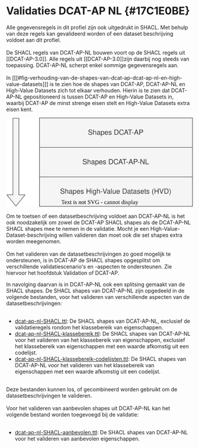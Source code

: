 # Validaties DCAT-AP NL {#17C1E0BE}

Alle gegevensregels in dit profiel zijn ook uitgedrukt in SHACL. Met behulp van deze regels kan gevalideerd worden of een dataset beschrijving voldoet aan dit profiel.
<br/>
<br/>
De SHACL regels van DCAT-AP-NL bouwen voort op de SHACL regels uit [[DCAT-AP-3.0]]. Alle regels uit [[DCAT-AP-3.0]]zijn daarbij nog steeds van toepassing. DCAT-AP-NL scherpt enkel sommige gegevensregels aan.
<br/>
<br/>
In [[[#fig-verhouding-van-de-shapes-van-dcat-ap-dcat-ap-nl-en-high-value-datasets]]] is te zien hoe de shapes van DCAT-AP, DCAT-AP-NL en High-Value Datasets zich tot elkaar verhouden. Hierin is te zien dat DCAT-AP-NL gepositioneerd is tussen DCAT-AP en High-Value Datasets in, waarbij DCAT-AP de minst strenge eisen stelt en High-Value Datasets extra eisen kent.

![Verhouding van de shapes van DCAT-AP, DCAT-AP-NL en High-Value Datasets](./media/shapes.svg "Verhouding van de shapes van DCAT-AP, DCAT-AP-NL en High-Value Datasets")

Om te toetsen of een datasetbeschrijving voldoet aan DCAT-AP-NL is het ook noodzakelijk om zowel de DCAT-AP SHACL shapes als de DCAT-AP-NL SHACL shapes mee te nemen in de validatie. Mocht je een High-Value-Dataset-beschrijving willen valideren dan moet ook die set shapes extra worden meegenomen.
<br/>
<br/>
Om het valideren van de datasetbeschrijvingen zo goed mogelijk te ondersteunen, is in DCAT-AP de SHACL shapes opgesplitst om verschillende validatiescenario's en -aspecten te ondersteunen. Zie hiervoor het hoofdstuk <a data-cite="DCAT-AP-3.0#validation-of-dcat-ap">Validation of DCAT-AP</a>.

In navolging daarvan is in DCAT-AP-NL ook een splitsing gemaakt van de SHACL shapes. De SHACL shapes van DCAT-AP-NL zijn opgedeeld in de volgende bestanden, voor het valideren van verschillende aspecten van de datasetbeschrijvingen:
<br/>
<br/>
* [dcat-ap-nl-SHACL.ttl](./shapes/dcat-ap-nl-SHACL.ttl): De SHACL shapes van DCAT-AP-NL, exclusief de validatieregels rondom het klassebereik van eigenschappen.
* [dcat-ap-nl-SHACL-klassebereik.ttl](./shapes/dcat-ap-nl-SHACL-klassebereik.ttl): De SHACL shapes van DCAT-AP-NL voor het valideren van het klassebereik van eigenschappen, exclusief het klassebereik van eigenschappen met een waarde afkomstig uit een codelijst.
* [dcat-ap-nl-SHACL-klassebereik-codelijsten.ttl](./shapes/dcat-ap-nl-SHACL-klassebereik-codelijsten.ttl): De SHACL shapes van DCAT-AP-NL voor het valideren van het klassebereik van eigenschappen met een waarde afkomstig uit een codelijst.
  
<br/>
Deze bestanden kunnen los, of gecombineerd worden gebruikt om de datasetbeschrijvingen te valideren.
<br/>
<br/>
Voor het valideren van aanbevolen shapes uit DCAT-AP-NL kan het volgende bestand worden toegevoegd bij de validatie:
<br/>
<br/>

* [dcat-ap-nl-SHACL-aanbevolen.ttl](./shapes/dcat-ap-nl-SHACL-aanbevolen.ttl): De SHACL shapes van DCAT-AP-NL voor het valideren van aanbevolen eigenschappen.
